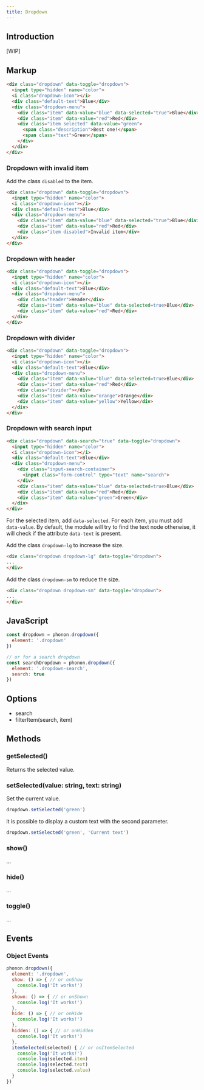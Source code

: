 ```yaml
---
title: Dropdown
---
```


## Introduction

[WIP]

## Markup

```html
<div class="dropdown" data-toggle="dropdown">
  <input type="hidden" name="color">
  <i class="dropdown-icon"></i>
  <div class="default-text">Blue</div>
  <div class="dropdown-menu">
    <div class="item" data-value="blue" data-selected="true">Blue</div>
    <div class="item" data-value="red">Red</div>
    <div class="item selected" data-value="green">
      <span class="description">Best one!</span>
      <span class="text">Green</span>
    </div>
  </div>
</div>
```

### Dropdown with invalid item

Add the class `disabled` to the item.

```html
<div class="dropdown" data-toggle="dropdown">
  <input type="hidden" name="color">
  <i class="dropdown-icon"></i>
  <div class="default-text">Blue</div>
  <div class="dropdown-menu">
    <div class="item" data-value="blue" data-selected="true">Blue</div>
    <div class="item" data-value="red">Red</div>
    <div class="item disabled">Invalid item</div>
  </div>
</div>
```

### Dropdown with header

```html
<div class="dropdown" data-toggle="dropdown">
  <input type="hidden" name="color">
  <i class="dropdown-icon"></i>
  <div class="default-text">Blue</div>
  <div class="dropdown-menu">
    <div class="header">Header</div>
    <div class="item" data-value="blue" data-selected=true>Blue</div>
    <div class="item" data-value="red">Red</div>
  </div>
</div>
```

### Dropdown with divider

```html
<div class="dropdown" data-toggle="dropdown">
  <input type="hidden" name="color">
  <i class="dropdown-icon"></i>
  <div class="default-text">Blue</div>
  <div class="dropdown-menu">
    <div class="item" data-value="blue" data-selected=true>Blue</div>
    <div class="item" data-value="red">Red</div>
    <div class="divider"></div>
    <div class="item" data-value="orange">Orange</div>
    <div class="item" data-value="yellow">Yellow</div>
  </div>
</div>
```

### Dropdown with search input

```html
<div class="dropdown" data-search="true" data-toggle="dropdown">
  <input type="hidden" name="color">
  <i class="dropdown-icon"></i>
  <div class="default-text">Blue</div>
  <div class="dropdown-menu">
    <div class="input-search-container">
      <input class="form-control" type="text" name="search">
    </div>
    <div class="item" data-value="blue" data-selected=true>Blue</div>
    <div class="item" data-value="red">Red</div>
    <div class="item" data-value="green">Green</div>
  </div>
</div>
```

For the selected item, add `data-selected`.
For each item, you must add `data-value`.
By default, the module will try to find the text node otherwise, it will check if the attribute `data-text` is present.

Add the class `dropdown-lg` to increase the size.

```html
<div class="dropdown dropdown-lg" data-toggle="dropdown">
...
</div>
```


Add the class `dropdown-sm` to reduce the size.

```html
<div class="dropdown dropdown-sm" data-toggle="dropdown">
...
</div>
```

## JavaScript

```js
const dropdown = phonon.dropdown({
  element: '.dropdown'
})

// or for a search dropdown
const searchDropdown = phonon.dropdown({
  element: '.dropdown-search',
  search: true
})
```

## Options

- search
- filterItem(search, item)

## Methods

### getSelected()

Returns the selected value.

### setSelected(value: string, text: string)

Set the current value.

```js
dropdown.setSelected('green')
```

it is possible to display a custom text with the second parameter.

```js
dropdown.setSelected('green', 'Current text')
```

### show()

...

### hide()

...

### toggle()

...

## Events

### Object Events

```js
phonon.dropdown({
  element: '.dropdown',
  show: () => { // or onShow
    console.log('It works!')
  },
  shown: () => { // or onShown
    console.log('It works!')
  },
  hide: () => { // or onHide
    console.log('It works!')
  },
  hidden: () => { // or onHidden
    console.log('It works!')
  },
  itemSelected(selected) { // or onItemSelected
    console.log('It works!')
    console.log(selected.item)
    console.log(selected.text)
    console.log(selected.value)
  }
})
```

